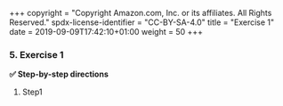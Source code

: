 +++
copyright = "Copyright Amazon.com, Inc. or its affiliates. All Rights Reserved."
spdx-license-identifier = "CC-BY-SA-4.0"
title = "Exercise 1"
date = 2019-09-09T17:42:10+01:00
weight = 50
+++

### 5. Exercise 1

**:white_check_mark: Step-by-step directions**

1. Step1



